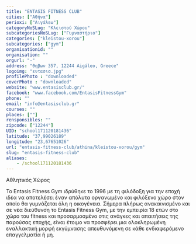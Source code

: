 ```yaml
---
title: "ENTASIS FITNESS CLUB"
cities: ["Αθήνα"]
perioxi: ["Αιγάλεω"]
categoryNoSLug: "Κλειστού Χώρου"
subcategoriesNoSLug: ["Γυμναστήριο"]
categories: ["kleistou-xorou"]
subcategories: ["gym"]
organisationid: ""
organisation: ""
orgurl: "-"
address: "θηβων 357, 12244 Aigáleo, Greece"
logoimg: "εντασισ.jpg"
profilePhoto : "downloaded"
coverPhoto : "downloaded"
website: "www.entasisclub.gr/"
facebook: "www.facebook.com/EntasisFitnessGym"
phone: ""
email: "info@entasisclub.gr"
courses: ""
places: [""]
rensponsibles: ""
zipcode: ["12244"]
UID: "school171120181436"
latitude: "37,99026189"
longitude: "23,67651026"
url: "entasis-fitness-club/athina/kleistou-xorou/gym"
slug: "entasis-fitness-club"
aliases:
    - /school171120181436
---
```



Αθλητικός Χώρος

Το Entasis Fitness Gym ιδρύθηκε το 1996 με τη φιλόδοξη για την εποχή ιδέα να αποτελέσει έναν απόλυτα οργανωμένο και φιλόξενο χώρο στον οποίο θα γυμνάζεται όλη η οικογένεια. Σήμερα πλήρως ανακαινισμένο και σε νέα διεύθυνση το Entasis Fitness Gym, με την εμπειρία 18 ετών στο χώρο του fitness και προσαρμοσμένο στις ανάγκες και απαιτήσεις της παρούσας εποχής, είναι έτοιμο να προσφέρει μια ολοκληρωμένη εναλλακτική μορφή εκγύμνασης απευθυνόμενη σε κάθε ενδιαφερόμενο επαγγελματία ή μη.